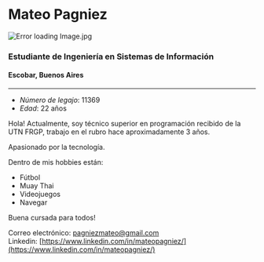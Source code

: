 # Mateo Pagniez  #

![Error loading Image.jpg](https://avatars3.githubusercontent.com/u/62345597?s=460&u=c65cabc4b75388421f3dc9fcb2ce510c2ccf0814&v=4)
### Estudiante de Ingeniería en Sistemas de Información ###
#### Escobar, Buenos Aires ####
---
- *Número de legajo*: 11369
- *Edad*: 22 años

Hola! 
Actualmente, soy técnico superior en programación recibido de la UTN FRGP, trabajo en el rubro hace aproximadamente 3 años.

Apasionado por la tecnología.

Dentro de mis hobbies están:
- Fútbol
- Muay Thai
- Videojuegos
- Navegar

Buena cursada para todos!

Correo electrónico: pagniezmateo@gmail.com  
Linkedin: [https://www.linkedin.com/in/mateopagniez/](https://www.linkedin.com/in/mateopagniez/)
